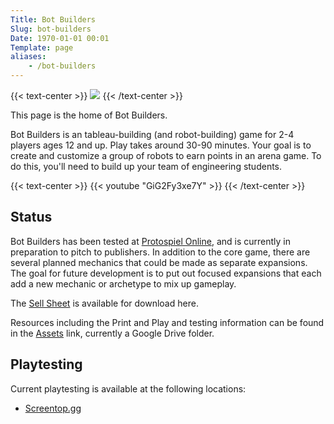```yaml
---
Title: Bot Builders
Slug: bot-builders
Date: 1970-01-01 00:01
Template: page
aliases:
    - /bot-builders
---
```


{{< text-center >}}
<img src="logo.png" />
{{< /text-center >}}

This page is the home of Bot Builders.

Bot Builders is an tableau-building (and robot-building) game for 2-4 players ages 12 and up.
Play takes around 30-90 minutes.
Your goal is to create and customize a group of robots to earn points in an arena game.
To do this, you'll need to build up your team of engineering students.

{{< text-center >}}
{{< youtube "GiG2Fy3xe7Y" >}}
{{< /text-center >}}

## Status

Bot Builders has been tested at [Protospiel Online][], and is currently in preparation to pitch to publishers.
In addition to the core game, there are several planned mechanics that could be made as separate expansions.
The goal for future development is to put out focused expansions that each add a new mechanic or archetype to mix up gameplay.

The [Sell Sheet][] is available for download here.

Resources including the Print and Play and testing information can be found in the [Assets][] link, currently a Google Drive folder.

## Playtesting

Current playtesting is available at the following locations:

- [Screentop.gg](https://screentop.gg/@msoucy/bot-builders)


[Protospiel Online]: https://protospiel.online/
[Assets]: https://short.msoucy.me/botbuilders-assets
[Sell Sheet]: sell-sheet.pdf
